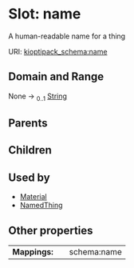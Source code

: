 
# Slot: name


A human-readable name for a thing

URI: [kioptipack_schema:name](https://w3id.org/Fraunhofer/kioptipack-schema/name)


## Domain and Range

None &#8594;  <sub>0..1</sub> [String](types/String.md)

## Parents


## Children


## Used by

 * [Material](Material.md)
 * [NamedThing](NamedThing.md)

## Other properties

|  |  |  |
| --- | --- | --- |
| **Mappings:** | | schema:name |

